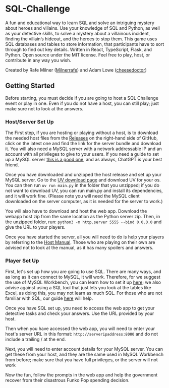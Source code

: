 # SQL-Challenge
A fun and educational way to learn SQL and solve an intriguing mystery about heroes and villains. Use your knowledge of SQL and Python, as well as your detective skills, to solve a mystery about a villainous incident, finding the villain’s hideout, and the heroes to stop them. This game uses SQL databases and tables to store information, that participants have to sort through to find out key details. Written in React, TypeScript, Flask, and Python. Open source under the MIT license. Feel free to play, host, or contribute in any way you wish.

Created by Rafe Milner ([Milnerrafe](milnerrafe.com)) and Adam Lowe ([cheesedoctor](https://github.com/cheesedoctor)) 



## Getting Started
Before starting, you must decide if you are going to host a SQL Challenge event or play in one. Even if you do not have a host, you can still play; just make sure not to look at the answers. 

### Host/Server Set Up

The First step, if you are hosting or playing without a host, is to download the needed host files from the [Releases](https://github.com/Milnerrafe/SQL-Challenge/releases) on the right-hand side of GitHub, click on the latest one and find the link for the server bundle and download it. You will also need a MySQL server with a network addressable IP and an account with all privileges to give to your users. If you need a guide to set up a MySQL server [this is a good one](https://dev.mysql.com/doc/mysql-getting-started/en/), and as always, ChatGPT is your best friend.

Once you have downloaded and unzipped the host release and set up your MySQL server. Go to the [UV download page](https://docs.astral.sh/uv/getting-started/installation/) and download UV for your os. You can then run `uv run main.py` in the folder that you unzipped; if you do not want to download UV, you can run main.py and install its dependencies, and it will work fine. (Please note you will need the MySQL client downloaded on the server computer, as it is needed for the server to work.)

You will also have to download and host the web app. Download the webapp host zip from the same location as the Python server zip. Then, in the unzipped folder, run: `python3 -m http.server 5555 --bind 0.0.0.0` and give the URL to your players.

Once you have started the server, all you will need to do is help your players by referring to the [Host Manual](https://github.com/Milnerrafe/SQL-Challenge/blob/6457f36040748d78827a1e7f72cd82ccc61bcccc/Confidential%20Scenario%20Run%20Through.pdf). Those who are playing on their own are advised not to look at the manual, as it has many spoilers and answers.

### Player Set Up

First, let's set up how you are going to use SQL. There are many ways, and as long as it can connect to MySQL, it will work. Therefore, for we suggest the use of MySQL Workbench,  you can learn how to set it up  [here](https://github.com/Milnerrafe/SQL-Challenge/blob/main/Setting%20Up%20a%20MySQL%20Workbench%20and%20Server%20on%20Windows.pdf); we also advise against using a SQL tool that just lets you look at the tables like Excel, as doing this, you may not learn as much SQL. For those who are not familiar with SQL, our guide [here](https://github.com/Milnerrafe/SQL-Challenge/blob/main/SQL%20Guide.pdf) will help.

Once you have SQL set up, you need to access the web app to get your detective tasks and check your answers. Use the URL provided by your host.

Then when you have accessed the web app, you will need to enter your host's server URL in this format: `http://serveripaddress:8000` and do not include a trailing / at the end.

Next, you will need to enter account details for your MySQL server. You can get these from your host, and they are the same used in MySQL Workbench from before; make sure that you have full privileges, or the server will not work 

Now the fun, follow the prompts in the web app and help the government recover from their disastrous Funko Pop spending decision.
